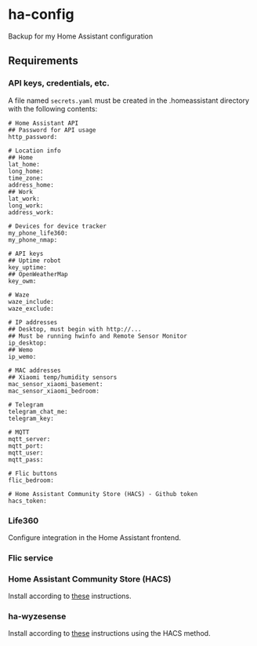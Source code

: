 # ha-config
Backup for my Home Assistant configuration

## Requirements
### API keys, credentials, etc.
A file named `secrets.yaml` must be created in the .homeassistant directory with the following contents:

```
# Home Assistant API
## Password for API usage
http_password:

# Location info
## Home
lat_home:
long_home:
time_zone:
address_home:
## Work
lat_work:
long_work:
address_work:

# Devices for device tracker
my_phone_life360:
my_phone_nmap:

# API keys
## Uptime robot
key_uptime:
## OpenWeatherMap
key_owm:

# Waze
waze_include:
waze_exclude:

# IP addresses
## Desktop, must begin with http://...
## Must be running hwinfo and Remote Sensor Monitor
ip_desktop:
## Wemo
ip_wemo:

# MAC addresses
## Xiaomi temp/humidity sensors
mac_sensor_xiaomi_basement:
mac_sensor_xiaomi_bedroom:

# Telegram
telegram_chat_me:
telegram_key:

# MQTT
mqtt_server:
mqtt_port:
mqtt_user:
mqtt_pass:

# Flic buttons
flic_bedroom:

# Home Assistant Community Store (HACS) - Github token
hacs_token:

```
### Life360
Configure integration in the Home Assistant frontend.

### Flic service

### Home Assistant Community Store (HACS)
Install according to [these](https://custom-components.github.io/hacs/installation/manual/) instructions.

### ha-wyzesense
Install according to [these](https://github.com/kevinvincent/ha-wyzesense) instructions using the HACS method.
